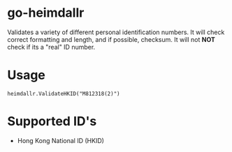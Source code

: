 # go-heimdallr
Validates a variety of different personal identification numbers. It will check correct formatting and length, and if possible, checksum. It will not **NOT** check if its a "real" ID number.

# Usage
```
heimdallr.ValidateHKID("M812318(2)")
```
# Supported ID's
- Hong Kong National ID (HKID)
